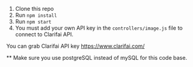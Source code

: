

1. Clone this repo
2. Run `npm install`
3. Run `npm start`
4. You must add your own API key in the `controllers/image.js` file to connect to Clarifai API.

You can grab Clarifai API key https://www.clarifai.com/

** Make sure you use postgreSQL instead of mySQL for this code base.
